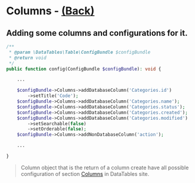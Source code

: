 # Columns - [(Back)](README.md)

## Adding some columns and configurations for it.

```php
/**
 * @param \DataTables\Table\ConfigBundle $configBundle
 * @return void
 */
public function config(ConfigBundle $configBundle): void {

    ...

    $configBundle->Columns->addDatabaseColumn('Categories.id')
        ->setTitle('Code');
    $configBundle->Columns->addDatabaseColumn('Categories.name');
    $configBundle->Columns->addDatabaseColumn('Categories.status');
    $configBundle->Columns->addDatabaseColumn('Categories.created');
    $configBundle->Columns->addDatabaseColumn('Categories.modified')
        ->setSearchable(false)
        ->setOrderable(false);
    $configBundle->Columns->addNonDatabaseColumn('action');

    ...

}
```

> Column object that is the return of a column create have all possible configuration of section [Columns](https://datatables.net/reference/option/) in DataTables site. 

